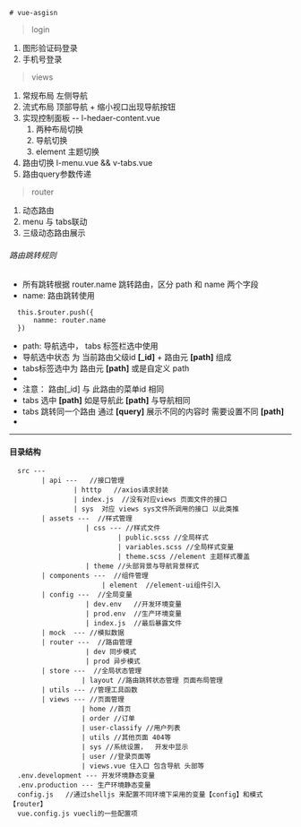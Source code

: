     # vue-asgisn

> login
1. 图形验证码登录
2. 手机号登录

> views
1. 常规布局  左侧导航 
2. 流式布局  顶部导航 + 缩小视口出现导航按钮
3. 实现控制面板 --  l-hedaer-content.vue
    1. 两种布局切换
    3. 导航切换
    3. element 主题切换
4. 路由切换 l-menu.vue && v-tabs.vue
5. 路由query参数传递
> router
1. 动态路由 
2. menu 与 tabs联动
3. 三级动态路由展示

###### 路由跳转规则

* 所有跳转根据 router.name 跳转路由，区分 path 和 name 两个字段
*  name: 路由跳转使用 
```
  this.$router.push({
      namme: router.name
  })
```
*  path: 导航选中， tabs 标签栏选中使用
*  导航选中状态 为 当前路由父级id **[_id]** + 路由元 **[path]** 组成
*  tabs标签选中为 路由元 **[path]** 或是自定义 path
*  
*  注意： 路由[_id] 与 此路由的菜单id 相同
*  tabs 选中 **[path]** 如是导航此 **[path]** 与导航相同
*  tabs 跳转同一个路由 通过 **[query]** 展示不同的内容时 需要设置不同 **[path]** 
*  
---

#### 目录结构
```
  src --- 
        | api ---   //接口管理
                | htttp   //axios请求封装
                | index.js  //没有对应views 页面文件的接口
                | sys  对应 views sys文件所调用的接口 以此类推
        | assets ---  //样式管理
                   | css --- //样式文件
                           | public.scss //全局样式
                           | variables.scss //全局样式变量
                           | theme.scss //element 主题样式覆盖
                   | theme //头部背景与导航背景样式
        | components ---  //组件管理
                       | element  //element-ui组件引入
        | config ---  //全局变量
                   | dev.env   //开发环境变量
                   | prod.env  //生产环境变量
                   | index.js  //最后暴露文件
        | mock  --- //模拟数据
        | router ---  //路由管理
                   | dev 同步模式
                   | prod 异步模式
        | store ---  //全局状态管理
                  | layout //路由跳转状态管理 页面布局管理
        | utils --- //管理工具函数 
        | views --- //页面管理
                  | home //首页
                  | order //订单
                  | user-classify //用户列表
                  | utils //其他页面 404等
                  | sys //系统设置，  开发中显示
                  | user //登录页面等
                  | views.vue 住入口 包含导航 头部等
  .env.development --- 开发环境静态变量
  .env.production --- 生产环境静态变量
  config.js   //通过shelljs 来配置不同环境下采用的变量【config】和模式【router】
  vue.config.js vuecli的一些配置项
```
